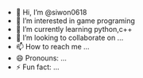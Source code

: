 - 👋 Hi, I’m @siwon0618
- 👀 I’m interested in game programing
- 🌱 I’m currently learning python,c++
- 💞️ I’m looking to collaborate on ...
- 📫 How to reach me ...
- 😄 Pronouns: ...
- ⚡ Fun fact: ...

<!---
siwon0618/siwon0618 is a ✨ special ✨ repository because its `README.md` (this file) appears on your GitHub profile.
You can click the Preview link to take a look at your changes.
--->
